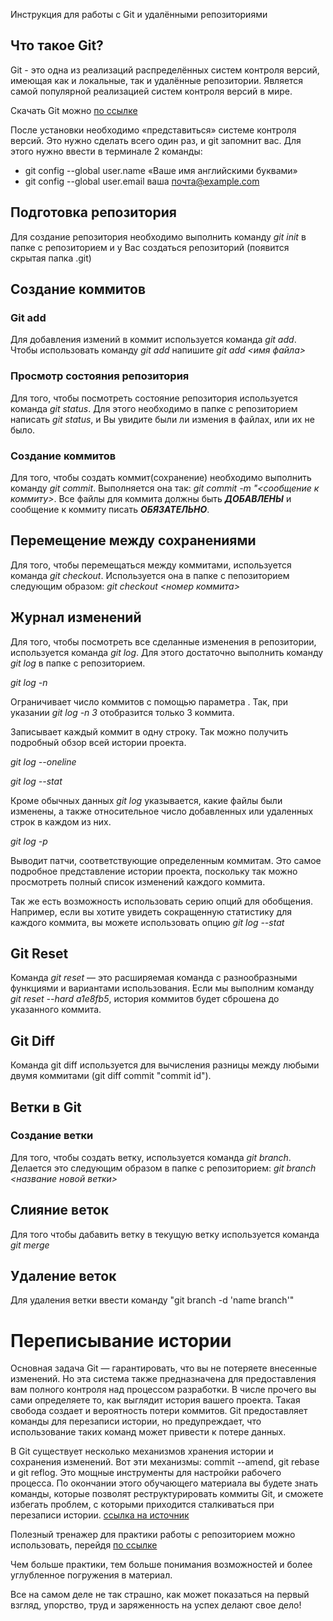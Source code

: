  Инструкция для работы с Git и удалёнными репозиториями

## Что такое Git?
Git - это одна из реализаций распределённых систем контроля версий, имеющая как и локальные, так и удалённые репозитории. Является самой популярной реализацией систем контроля версий в мире.

Скачать Git можно [по ссылке]( https://git-scm.com/download/win )

После установки необходимо «представиться» системе контроля версий. Это нужно сделать всего один раз, и git запомнит вас. Для этого нужно ввести в терминале 2 команды:
* git config --global user.name «Ваше имя английскими буквами»
* git config --global user.email ваша почта@example.com

## Подготовка репозитория
Для создание репозитория необходимо выполнить команду *git init*  в папке с репозиторием и у Вас создаться репозиторий (появится скрытая папка .git)

## Создание коммитов

### Git add
Для добавления измений в коммит используется команда *git add*. Чтобы использовать команду *git add* напишите *git add <имя файла>*

### Просмотр состояния репозитория
Для того, чтобы посмотреть состояние репозитория используется команда *git status*. Для этого необходимо в папке с репозиторием написать *git status*, и Вы увидите были ли измения в файлах, или их не было.

### Создание коммитов
Для того, чтобы создать коммит(сохранение) необходимо выполнить команду *git commit*. Выполняется она так: *git commit -m "<сообщение к коммиту>*. Все файлы для коммита должны быть ***ДОБАВЛЕНЫ*** и сообщение к коммиту писать ***ОБЯЗАТЕЛЬНО***.

## Перемещение между сохранениями
Для того, чтобы перемещаться между коммитами, используется команда *git checkout*. Используется она в папке с пепозиторием следующим образом: *git checkout <номер коммита>*

## Журнал изменений
Для того, чтобы посмотреть все сделанные изменения в репозитории, используется команда *git log*. Для этого достаточно выполнить команду *git log* в папке с репозиторием.

*git log -n <limit>*

Ограничивает число коммитов с помощью параметра . Так, при указании *git log -n 3* отобразится только 3 коммита.

Записывает каждый коммит в одну строку. Так можно получить подробный обзор всей истории проекта.

*git log --oneline*

*git log --stat*

Кроме обычных данных *git log* указывается, какие файлы были изменены, а также относительное число добавленных или удаленных строк в каждом из них.

*git log -p*

Выводит патчи, соответствующие определенным коммитам. Это самое подробное представление истории проекта, поскольку так можно просмотреть полный список изменений каждого коммита.

Так же есть возможность использовать серию опций для обобщения. Например, если вы хотите увидеть сокращенную статистику для каждого коммита, вы можете использовать опцию *git log --stat*

## Git Reset

Команда *git reset* — это расширяемая команда с разнообразными функциями и вариантами использования. Если мы выполним команду *git reset --hard a1e8fb5*, история коммитов будет сброшена до указанного коммита.

## Git Diff
Команда git diff используется для вычисления разницы между любыми двумя коммитами (git diff commit "commit id").

## Ветки в Git

### Создание ветки

Для того, чтобы создать ветку, используется команда *git branch*. Делается это следующим образом в папке с репозиторием: *git branch <название новой ветки>*

## Слияние веток

Для того чтобы дабавить ветку в текущую ветку используется команда *git merge <name branch>*

## Удаление веток
Для удаления ветки ввести команду "git branch -d 'name branch'"

# Переписывание истории

Основная задача Git — гарантировать, что вы не потеряете внесенные изменений. Но эта система также предназначена для предоставления вам полного контроля над процессом разработки. В числе прочего вы сами определяете то, как выглядит история вашего проекта. Такая свобода создает и вероятность потери коммитов. Git предоставляет команды для перезаписи истории, но предупреждает, что использование таких команд может привести к потере данных.

В Git существует несколько механизмов хранения истории и сохранения изменений. Вот эти механизмы: commit --amend, git rebase и git reflog. Это мощные инструменты для настройки рабочего процесса. По окончании этого обучающего материала вы будете знать команды, которые позволят реструктурировать коммиты Git, и сможете избегать проблем, с которыми приходится сталкиваться при перезаписи истории. [ссылка на источник](https://www.atlassian.com/ru/git/tutorials/rewriting-history)

Полезный тренажер для практики работы с репозиторием можно использовать, перейдя [по ссылке](https://learngitbranching.js.org/?locale=ru_RU)

Чем больше практики, тем больше понимания возможностей и более углубленное погружения в материал.

Все на самом деле не так страшно, как может показаться на первый взгляд, упорство, труд и заряженность на успех делают свое дело!

